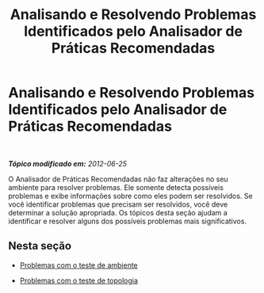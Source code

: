 ﻿---
title: Analisando e Resolvendo Problemas Identificados pelo Analisador de Práticas Recomendadas
TOCTitle: Analisando e Resolvendo Problemas Identificados pelo Analisador de Práticas Recomendadas
ms:assetid: ee04c711-bee2-487f-94b7-16566a8961e4
ms:mtpsurl: https://technet.microsoft.com/pt-br/library/Gg591353(v=OCS.15)
ms:contentKeyID: 49308520
ms.date: 05/19/2016
mtps_version: v=OCS.15
ms.translationtype: HT
---

# Analisando e Resolvendo Problemas Identificados pelo Analisador de Práticas Recomendadas

 

_**Tópico modificado em:** 2012-06-25_

O Analisador de Práticas Recomendadas não faz alterações no seu ambiente para resolver problemas. Ele somente detecta possíveis problemas e exibe informações sobre como eles podem ser resolvidos. Se você identificar problemas que precisam ser resolvidos, você deve determinar a solução apropriada. Os tópicos desta seção ajudam a identificar e resolver alguns dos possíveis problemas mais significativos.

## Nesta seção

  - [Problemas com o teste de ambiente](lync-server-2013-issues-with-the-environment-test.md)

  - [Problemas com o teste de topologia](lync-server-2013-issues-with-the-topology-test.md)

